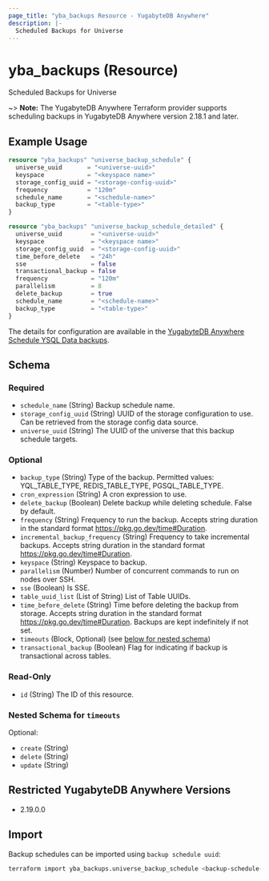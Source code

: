 ```yaml
---
page_title: "yba_backups Resource - YugabyteDB Anywhere"
description: |-
  Scheduled Backups for Universe
---
```


# yba_backups (Resource)

Scheduled Backups for Universe

~> **Note:** The YugabyteDB Anywhere Terraform provider supports scheduling backups in YugabyteDB Anywhere version 2.18.1 and later.

## Example Usage

```terraform
resource "yba_backups" "universe_backup_schedule" {
  universe_uuid       = "<universe-uuid>"
  keyspace            = "<keyspace name>"
  storage_config_uuid = "<storage-config-uuid>"
  frequency           = "120m"
  schedule_name       = "<schedule-name>"
  backup_type         = "<table-type>"
}

resource "yba_backups" "universe_backup_schedule_detailed" {
  universe_uuid        = "<universe-uuid>"
  keyspace             = "<keyspace name>"
  storage_config_uuid  = "<storage-config-uuid>"
  time_before_delete   = "24h"
  sse                  = false
  transactional_backup = false
  frequency            = "120m"
  parallelism          = 8
  delete_backup        = true
  schedule_name        = "<schedule-name>"
  backup_type          = "<table-type>"
}
```

The details for configuration are available in the [YugabyteDB Anywhere Schedule YSQL Data backups](https://docs.yugabyte.com/preview/yugabyte-platform/back-up-restore-universes/schedule-data-backups/ysql/).

<!-- schema generated by tfplugindocs -->
## Schema

### Required

- `schedule_name` (String) Backup schedule name.
- `storage_config_uuid` (String) UUID of the storage configuration to use. Can be retrieved from the storage config data source.
- `universe_uuid` (String) The UUID of the universe that this backup schedule targets.

### Optional

- `backup_type` (String) Type of the backup. Permitted values: YQL_TABLE_TYPE, REDIS_TABLE_TYPE, PGSQL_TABLE_TYPE.
- `cron_expression` (String) A cron expression to use.
- `delete_backup` (Boolean) Delete backup while deleting schedule. False by default.
- `frequency` (String) Frequency to run the backup.  Accepts string duration in the standard format https://pkg.go.dev/time#Duration.
- `incremental_backup_frequency` (String) Frequency to take incremental backups.  Accepts string duration in the standard format https://pkg.go.dev/time#Duration.
- `keyspace` (String) Keyspace to backup.
- `parallelism` (Number) Number of concurrent commands to run on nodes over SSH.
- `sse` (Boolean) Is SSE.
- `table_uuid_list` (List of String) List of Table UUIDs.
- `time_before_delete` (String) Time before deleting the backup from storage. Accepts string duration in the standard format https://pkg.go.dev/time#Duration. Backups are kept indefinitely if not set.
- `timeouts` (Block, Optional) (see [below for nested schema](#nestedblock--timeouts))
- `transactional_backup` (Boolean) Flag for indicating if backup is transactional across tables.

### Read-Only

- `id` (String) The ID of this resource.

<a id="nestedblock--timeouts"></a>
### Nested Schema for `timeouts`

Optional:

- `create` (String)
- `delete` (String)
- `update` (String)

## Restricted YugabyteDB Anywhere Versions

- 2.19.0.0

## Import

Backup schedules can be imported using `backup schedule uuid`:

```sh
terraform import yba_backups.universe_backup_schedule <backup-schedule-uuid>
```

